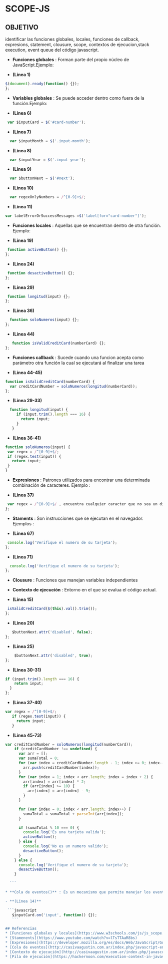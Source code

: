 # SCOPE-JS

## OBJETIVO
identificar las funciones globales, locales, funciones de callback, expresions, statement, clousure, scope, contextos de ejecucion,stack execution, event queue del código javascript.

* **Funciones globales** : Forman parte del propio núcleo de JavaScript.Ejemplo:

 - **(Linea 1)**
 ```javascript
 $(document).ready(function() {});
 };
   ```

* **Variables globales** : Se puede acceder dentro como fuera de la función.Ejemplo:

 - **(Linea 6)**
 ```javascript
  var $inputCard = $('#card-number');
   ```

 - **(Linea 7)**
 ```javascript
   var $inputMonth = $('.input-month');
   ```

 - **(Linea 8)**
 ```javascript
   var $inputYear = $('.input-year');
   ```

 - **(Linea 9)**
 ```javascript
   var $buttonNext = $('#next');
   ```

 - **(Linea 10)**
 ```javascript
   var regexOnlyNumbers = /^[0-9]+$/;
   ```

 - **(Linea 11)**
 ```javascript
 var labelErrorOrSuccessMessages =$('label[for="card-number"]');
   ```




* **Funciones locales** : Aquellas que se encuentran dentro de otra función. Ejemplo:

 - **(Linea 19)**
 ```javascript
  function activeButton() {};
};
   ```
 - **(Linea 24)**
 ```javascript
  function desactiveButton() {};
};
```
 - **(Linea 29)**
 ```javascript
  function longitud(input) {};
};
```

 - **(Linea 36)**
 ```javascript
   function soloNumeros(input) {};
};
```

 - **(Linea 44)**
 ```javascript
    function isValidCreditCard(numberCard) {};
};
```

* **Funciones callback** : Sucede cuando una funcion acepta como parámetro otra función la cual se ejecutará al finalizar una tarea

 - **(Linea 44-45)**
 ```javascript
 function isValidCreditCard(numberCard) {
   var creditCardNumber = soloNumeros(longitud(numberCard));
};
   ```

 - **(Linea 29-33)**  
```javascript
  function longitud(input) {
     if (input.trim().length === 16) {
       return input;
     }
   }
  ```

  - **(Linea 36-41)**  
 ```javascript
 function soloNumeros(input) {
  var regex = /^[0-9]+$/;
  if (regex.test(input)) {
    return input;
  }
}
   ```
* **Expresiones** : Patrones utilizados para encontrar una determinada combinación de caracteres. Ejemplo :

 - **(Linea 37)**
 ```javascript
  var regex = /^[0-9]+$/ , encuentra cualquier caracter que no sea un digíto.
};
   ```

* **Staments** : Son instrucciones que se ejecutan en el navegador. Ejemplos :

 -  **(Linea 67)**
 ```javascript
  console.log('Verifique el numero de su tarjeta');
};
   ```

 -  **(Linea 71)**
 ```javascript
   console.log('Verifique el numero de su tarjeta');
};
   ```


* **Clousure** : Funciones que manejan variables independientes

* **Contexto de ejecución** : Entorno en el que se evalua el código actual.

 - **(Linea 15)**
 ```javascript
  isValidCreditCard($(this).val().trim());
};
   ```

 - **(Linea 20)**
 ```javascript
    $buttonNext.attr('disabled', false);
};
   ```

 - **(Linea 25)**
 ```javascript
     $buttonNext.attr('disabled', true);
};
   ```

 - **(Linea 30-31)**
 ```javascript
 if (input.trim().length === 16) {
     return input;
   }
};
   ```

 - **(Linea 37-40)**
 ```javascript
 var regex = /^[0-9]+$/;
    if (regex.test(input)) {
      return input;
    }
   ```

  - **(Linea 45-73)**  
  ```javascript
  var creditCardNumber = soloNumeros(longitud(numberCard));
      if (creditCardNumber !== undefined) {
        var arr = [];
        var sumaTotal = 0;
        for (var index = creditCardNumber.length - 1; index >= 0; index--) {
          arr.push(creditCardNumber[index]);
        }
        for (var index = 1; index < arr.length; index = index + 2) {
          arr[index] = arr[index] * 2;
          if (arr[index] >= 10) {
            arr[index] = arr[index] - 9;
          }    
        }

        for (var index = 0; index < arr.length; index++) {
          sumaTotal = sumaTotal + parseInt(arr[index]);
        }

        if (sumaTotal % 10 === 0) {
          console.log('Es una tarjeta valida');
          activeButton();
        } else {
          console.log('No es un numero valido');
          desactiveButton();
        }
      } else {
        console.log('Verifique el numero de su tarjeta');
        desactiveButton();  
      }

    ```

* **Cola de eventos()** : Es un mecanismo que permite manejar los eventos para un determinado elemento.

 - **(Linea 14)**

   ```javascript
     $inputCard.on('input', function() {});
     ```

## Referencias
* [Funciones globales y locales](https://www.w3schools.com/js/js_scope.asp)
* [Stamenents](https://www.youtube.com/watch?v=lTsTTAaR8bs)
* [Expresiones](https://developer.mozilla.org/es/docs/Web/JavaScript/Guide/Regular_Expressions)
* [Cola de eventos](http://casivaagustin.com.ar/index.php/javascript-enlace-de-eventos/)
* [Contexto de ejecución](http://casivaagustin.com.ar/index.php/javascript-enlace-de-eventos/)
* [Pila de ejecución](https://hackernoon.com/execution-context-in-javascript-319dd72e8e2c)
